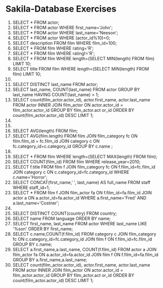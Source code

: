 # Sakila-Database Exercises

1. SELECT * FROM actor;
2. SELECT * FROM actor WHERE first_name='John';
3. SELECT * FROM actor WHERE last_name='Neeson';
4. SELECT * FROM actor WHERE (actor_id%10)=0;
5. SELECT description FROM film WHERE film_id=100;
6. SELECT * FROM film WHERE rating='R';
7. SELECT * FROM film WHERE rating!='R';
8. SELECT * FROM film WHERE length=(SELECT MIN(length) FROM film) LIMIT 10;
9. SELECT title FROM film WHERE length=(SELECT MIN(length) FROM film) LIMIT 10;
10.
11. SELECT DISTINCT last_name FROM actor;
12. SELECT last_name, COUNT(last_name) FROM actor GROUP BY last_name HAVING COUNT(last_name) > 1;
13. SELECT count(film_actor.actor_id), actor.first_name, actor.last_name FROM actor INNER JOIN film_actor ON actor.actor_id = film_actor.actor_id GROUP BY film_actor.act or_id ORDER BY count(film_actor.actor_id) DESC LIMIT 1;
14.
15.
16. SELECT AVG(length) FROM film;
17. SELECT AVG(film.length) FROM film JOIN film_category fc ON film.film_id = fc.film_id JOIN category c ON fc.category_id=c.category_id GROUP BY c.name ;
18. 
19. SELECT * FROM film WHERE length=(SELECT MAX(length) FROM film);
20. SELECT COUNT(film_id) FROM film WHERE release_year=2010;
21. SELECT f.title FROM film f JOIN film_category fc ON f.film_id=fc.film_id JOIN category c ON c.category_id=fc.category_id WHERE c.name='Horror';
22. SELECT CONCAT(first_name,' ', last_name) AS full_name FROM staff WHERE staff_id=1;
23. SELECT * FROM film f JOIN film_actor fa ON f.film_id=fa.film_id JOIN actor a ON a.actor_id=fa.actor_id WHERE a.first_name='Fred' AND a.last_name='Costner';
24.
25. SELECT DISTINCT COUNT(country) FROM country;
  1. SELECT name FROM language ORDER BY name;
26. SELECT first_name, last_name FROM actor WHERE last_name LIKE '%son' ORDER BY first_name;
27. SELECT c.name,COUNT(f.film_id) FROM category c JOIN film_category fc ON c.category_id=fc.category_id JOIN film f ON f.film_id=fc.film_id GROUP BY c.name;
28. SELECT a.first_name,a.last_name, COUNT(f.film_id) FROM actor a JOIN film_actor fa ON a.actor_id=fa.actor_id JOIN film f ON f.film_id=fa.film_id GROUP BY a.first_name,a.last_name;
29. SELECT count(film_actor.actor_id), actor.first_name, actor.last_name  FROM actor INNER JOIN film_actor ON actor.actor_id = film_actor.actor_id GROUP BY film_actor.act
or_id ORDER BY count(film_actor.actor_id) DESC LIMIT 1;
